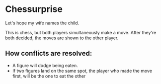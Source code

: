 # Chessurprise

Let's hope my wife names the child.  

This is chess, but both players simultaneously make a move. After they're both decided, the moves are shown to the other player.

## How conflicts are resolved:
* A figure will dodge being eaten.
* If two figures land on the same spot, the player who made the move first, will be the one to eat the other
